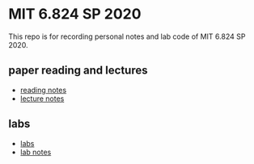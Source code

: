 # MIT 6.824 SP 2020

This repo is for recording personal notes and lab code of MIT 6.824 SP 2020.

## paper reading and lectures

+ [reading notes](./reading_notes)
+ [lecture notes](./course_notes)

## labs

+ [labs](./labs)
+ [lab notes](./labs/lab_notes)
